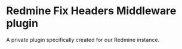 Redmine Fix Headers Middleware plugin
===================

A private plugin specifically created for our Redmine instance.
